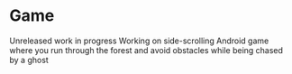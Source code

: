 # Game
Unreleased work in progress
Working on side-scrolling Android game where you run through the forest and avoid obstacles while being chased by a ghost

